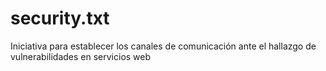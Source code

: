 # security.txt
Iniciativa para establecer los canales de comunicación ante el hallazgo de vulnerabilidades en servicios web

